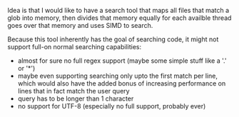 Idea is that I would like to have a search tool that maps all files that match
a glob into memory, then divides that memory equally for each availble thread
goes over that memory and uses SIMD to search.

Because this tool inherently has the goal of searching code, it might not support
full-on normal searching capabilities:
- almost for sure no full regex support (maybe some simple stuff like a '.' or '*')
- maybe even supporting searching only upto the first match per line, which would
  also have the added bonus of increasing performance on lines that in fact match
  the user query
- query has to be longer than 1 character
- no support for UTF-8 (especially no full support, probably ever)
